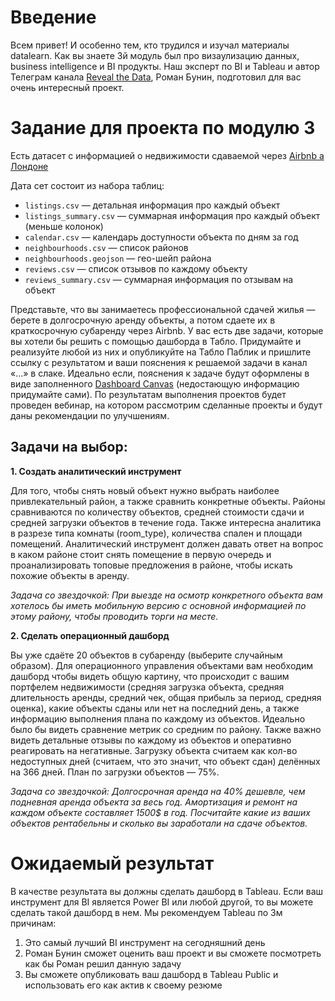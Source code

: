 # Введение
Всем привет! И особенно тем, кто трудился и изучал материалы datalearn. Как вы знаете 3й модуль был про визаулизацию данных, business intelligence и BI продукты. Наш эксперт по BI и Tableau и автор Телеграм канала [Reveal the Data](https://t.me/revealthedata), Роман Бунин, подготовил для вас очень интересный проект.

# Задание для проекта по модулю 3

Есть датасет с информацией о недвижимости сдаваемой через [Airbnb а Лондоне](https://www.kaggle.com/labdmitriy/airbnb) 

Дата сет состоит из набора таблиц:
- `listings.csv` — детальная информация про каждый объект
- `listings_summary.csv` — суммарная информация про каждый объект (меньше колонок)
- `calendar.csv` — календарь доступности объекта по дням за год
- `neighbourhoods.csv` — список районов
- `neighbourhoods.geojson` — гео-шейп района
- `reviews.csv` — список отзывов по каждому объекту
- `reviews_summary.csv` — суммарная информация по отзывам на объект

Представьте, что вы занимаетесь профессиональной сдачей жилья — берете в долгосрочную аренду объекты, а потом сдаете их в краткосрочную субаренду через Airbnb. У вас есть две задачи, которые вы хотели бы решить с помощью дашборда в Табло. Придумайте и реализуйте любой из них и опубликуйте на Табло Паблик и пришлите ссылку с результатом и ваши пояснения к решаемой задачи в канал «…» в слаке. Идеально если, пояснения к задаче будут оформлены в виде заполненного [Dashboard Canvas](https://youtu.be/xSp5ykKcQho) (недостающую информацию придумайте сами). По результатам выполнения проектов будет проведен вебинар, на котором рассмотрим сделанные проекты и будут даны рекомендации по улучшениям. 

## Задачи на выбор:

**1. Создать аналитический инструмент**

Для того, чтобы снять новый объект нужно выбрать наиболее привлекательный район, а также сравнить конкретные объекты. Районы сравниваются по количеству объектов, средней стоимости сдачи и средней загрузки объектов в течение года. Также интересна аналитика в разрезе типа комнаты (room_type), количества спален и площади помещений. Аналитический инструмент должен давать ответ на вопрос в каком районе стоит снять помещение в первую очередь и проанализировать топовые предложения в районе, чтобы искать похожие объекты в аренду.

*Задача со звездочкой: При выезде на осмотр конкретного объекта вам хотелось бы иметь мобильную версию с основной информацией по этому району, чтобы проводить торги на месте.*

**2. Сделать операционный дашборд** 

Вы уже сдаёте 20 объектов в субаренду (выберите случайным образом). Для операционного управления объектами вам необходим дашборд чтобы видеть общую картину, что происходит с вашим портфелем недвижимости (средняя загрузка объекта, средняя длительность аренды, средний чек, общая прибыль за период, средняя оценка), какие объекты сданы или нет на последний день, а также информацию выполнения плана по каждому из объектов. Идеально было бы видеть сравнение метрик со средним по району. Также важно видеть детальные отзывы по каждому из объектов и оперативно реагировать на негативные. Загрузку объекта считаем как кол-во недоступных дней (считаем, что это значит, что объект сдан) делённых на 366 дней. План по загрузки объектов — 75%.

*Задача со звездочкой: Долгосрочная аренда на 40% дешевле, чем подневная аренда объекта за весь год. Амортизация и ремонт на каждом объекте составляет 1500$ в год. Посчитайте какие из ваших объектов рентабельны и сколько вы заработали на сдаче объектов.*

# Ожидаемый результат
В качестве результата вы должны сделать дашборд в Tableau. Если ваш инструмент для BI является Power BI или любой другой, то вы можете сделать такой дашборд в нем. Мы рекомендуем Tableau по 3м причинам:

1) Это самый лучший BI инструмент на сегодняшний день 
2) Роман Бунин сможет оценить ваш проект и вы сможете посмотреть как бы Роман решил данную задачу
3) Вы сможете опубликовать ваш дашборд в Tableau Public и использовать его как актив к своему резюме

